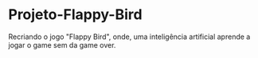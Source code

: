 # Projeto-Flappy-Bird
 Recriando o jogo "Flappy Bird", onde, uma inteligência artificial aprende a jogar o game sem da game over.
